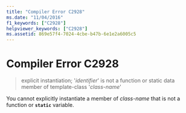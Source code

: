 ```yaml
---
title: "Compiler Error C2928"
ms.date: "11/04/2016"
f1_keywords: ["C2928"]
helpviewer_keywords: ["C2928"]
ms.assetid: 869e57f4-7024-4cbe-b47b-6e1e2a6005c5
---
```

# Compiler Error C2928

> explicit instantiation; '*identifier*' is not a function or static data member of template-class '*class-name*'

You cannot explicitly instantiate a member of *class-name* that is not a function or **`static`** variable.
